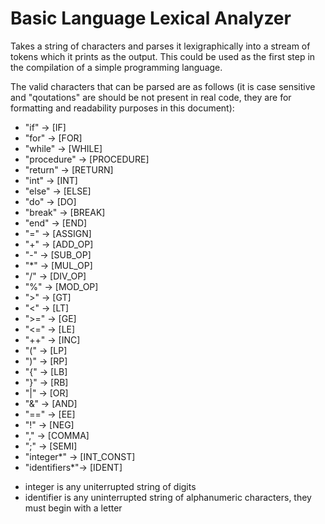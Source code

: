 # Basic Language Lexical Analyzer
Takes a string of characters and parses it lexigraphically into a stream of tokens which it prints as the output. This could be used as the first step in the compilation of a simple programming language.

The valid characters that can be parsed are as follows (it is case sensitive and "qoutations" are should be not present in real code, they are for formatting and readability purposes in this document):

- "if"          -> [IF]
- "for"         -> [FOR]
- "while"       -> [WHILE]
- "procedure"   -> [PROCEDURE]
- "return"      -> [RETURN]
- "int"         -> [INT]
- "else"        -> [ELSE]
- "do"          -> [DO]
- "break"       -> [BREAK]
- "end"         -> [END]
- "="           -> [ASSIGN]
- "+"           -> [ADD_OP]
- "-"           -> [SUB_OP]
- "*"           -> [MUL_OP]
- "/"           -> [DIV_OP]
- "%"           -> [MOD_OP]
- ">"           -> [GT]
- "<"           -> [LT]
- ">="          -> [GE]
- "<="          -> [LE]
- "++"          -> [INC]
- "("           -> [LP]
- ")"           -> [RP]
- "{"           -> [LB]
- "}"           -> [RB]
- "|"           -> [OR]
- "&"           -> [AND]
- "=="          -> [EE]
- "!"           -> [NEG]
- ","           -> [COMMA]
- ";"           -> [SEMI]
- "integer*"    -> [INT_CONST]
- "identifiers*"-> [IDENT]

* integer is any uniterrupted string of digits
* identifier is any uninterrupted string of alphanumeric characters, they must begin with a letter
